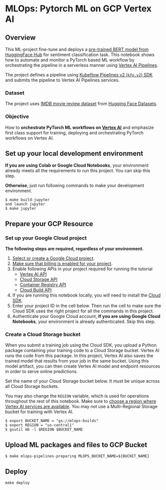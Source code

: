 # MLOps: Pytorch ML on GCP Vertex AI
## Overview

This ML-project fine-tune and deploys a [pre-trained BERT model from HuggingFace Hub](https://huggingface.co/microsoft/Multilingual-MiniLM-L12-H384) for sentiment classification task. This notebook shows how to automate and monitor a PyTorch based ML workflow by orchestrating the pipeline in a serverless manner using [Vertex AI Pipelines](https://cloud.google.com/vertex-ai/docs/pipelines/introduction).
 
The project defines a pipeline using [Kubeflow Pipelines v2 (`kfp.v2`) SDK](https://www.kubeflow.org/docs/components/pipelines/sdk-v2/) and submits the pipeline to Vertex AI Pipelines services.

### Dataset

The project uses [IMDB movie review dataset](https://huggingface.co/datasets/imdb) from [Hugging Face Datasets](https://huggingface.co/datasets).

### Objective

How to **orchestrate PyTorch ML workflows on [Vertex AI](https://cloud.google.com/vertex-ai)** and emphasize first class support for training, deploying and orchestrating PyTorch workflows on Vertex AI. 

## Set up your local development environment

**If you are using Colab or Google Cloud Notebooks**, your environment already meets
all the requirements to run this project. You can skip this step.

**Otherwise**, just run following commands to make your development environment.
```
$ make build-jupyter
and launch jupyter
$ make jupyter
```

## Prepare your GCP Resource
### Set up your Google Cloud project

**The following steps are required, regardless of your environment.**

1. [Select or create a Google Cloud project](https://console.cloud.google.com/cloud-resource-manager).
1. [Make sure that billing is enabled for your project](https://cloud.google.com/billing/docs/how-to/modify-project).
1. Enable following APIs in your project required for running the tutorial
    - [Vertex AI API](https://console.cloud.google.com/flows/enableapi?apiid=aiplatform.googleapis.com)
    - [Cloud Storage API](https://console.cloud.google.com/flows/enableapi?apiid=storage.googleapis.com)
    - [Container Registry API](https://console.cloud.google.com/flows/enableapi?apiid=containerregistry.googleapis.com)
    - [Cloud Build API](https://console.cloud.google.com/flows/enableapi?apiid=cloudbuild.googleapis.com)
1. If you are running this notebook locally, you will need to install the [Cloud SDK](https://cloud.google.com/sdk).
1. Enter your project ID in the cell below. Then run the cell to make sure the Cloud SDK uses the right project for all the commands in this project.
1. Authenticate your Google Cloud account, **If you are using Google Cloud Notebooks**, your environment is already authenticated. Skip this step.

### Create a Cloud Storage bucket

When you submit a training job using the Cloud SDK, you upload a Python package containing your training code to a Cloud Storage bucket. Vertex AI runs the code from this package. In this project, Vertex AI also saves the trained model that results from your job in the same bucket. Using this model artifact, you can then create Vertex AI model and endpoint resources in order to serve online predictions.

Set the name of your Cloud Storage bucket below. It must be unique across all Cloud Storage buckets.

You may also change the `REGION` variable, which is used for operations throughout the rest of this notebook. Make sure to [choose a region where Vertex AI services are available](https://cloud.google.com/vertex-ai/docs/general/locations#available_regions). You may not use a Multi-Regional Storage bucket for training with Vertex AI.
```
$ export BUCKET_NAME = "gs://mlops-builds"
$ export REGION = "us-central1" 
$ gsutil mb -l $REGION $BUCKET_NAME
```

## Upload ML packages and files to GCP Bucket
```
$ make mlops-pipelines-preparing MLOPS_BUCKET_NAME=${BUCKET_NAME}
```
## Deploy
```
make deploy
```
